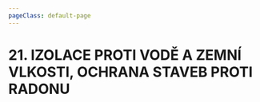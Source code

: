 ```yaml
---
pageClass: default-page
---
```

# 21. IZOLACE PROTI VODĚ A ZEMNÍ VLKOSTI, OCHRANA STAVEB PROTI RADONU
